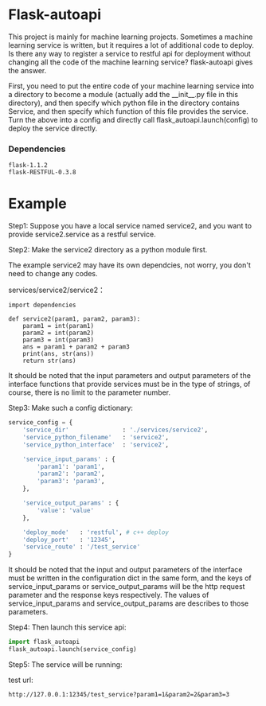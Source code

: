 # Flask-autoapi

This project is mainly for machine learning projects. Sometimes a machine learning service is written, but it requires a lot of additional code to deploy. Is there any way to register a service to restful api for deployment without changing all the code of the machine learning service? flask-autoapi gives the answer.

First, you need to put the entire code of your machine learning service into a directory to become a module (actually add the \_\_init\_\_.py file in this directory), and then specify which python file in the directory contains Service, and then specify which function of this file provides the service. Turn the above into a config and directly call flask_autoapi.launch(config) to deploy the service directly.


### Dependencies

```
flask-1.1.2
flask-RESTFUL-0.3.8
```


# Example

Step1: Suppose you have a local service named service2, and you want to provide service2.service as a restful service.

Step2: Make the service2 directory as a python module first.

The example service2 may have its own dependcies, not worry, you don't need to change any codes.

services/service2/service2：

```
import dependencies

def service2(param1, param2, param3):
    param1 = int(param1)
    param2 = int(param2)
    param3 = int(param3)
    ans = param1 + param2 + param3
    print(ans, str(ans))
    return str(ans)
```

It should be noted that the input parameters and output parameters of the interface functions that provide services must be in the type of strings, of course, there is no limit to the parameter number.


Step3: Make such a config dictionary:

```python
service_config = {
    'service_dir'               : './services/service2',
    'service_python_filename'   : 'service2',
    'service_python_interface'  : 'service2',

    'service_input_params' : {
        'param1': 'param1',
        'param2': 'param2',
        'param3': 'param3',
    },

    'service_output_params' : {
        'value': 'value'
    },

    'deploy_mode'   : 'restful', # c++ deploy
    'deploy_port'   : '12345',
    'service_route' : '/test_service'
}
```

It should be noted that the input and output parameters of the interface must be written in the configuration dict in the same form, and the keys of service_input_params or service_output_params will be the http request parameter and the response keys respectively. The values of service_input_params and service_output_params are describes to those parameters.

Step4: Then launch this service api:

```python
import flask_autoapi
flask_autoapi.launch(service_config)
```

Step5: The service will be running:

test url:

```
http://127.0.0.1:12345/test_service?param1=1&param2=2&param3=3
```
